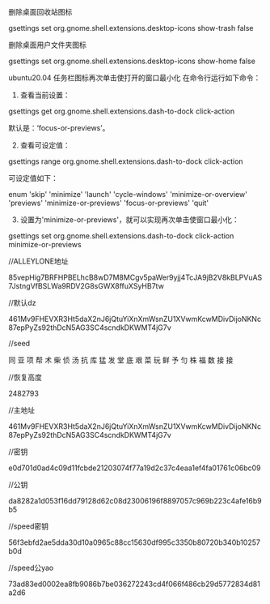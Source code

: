 删除桌面回收站图标

gsettings set org.gnome.shell.extensions.desktop-icons show-trash false

删除桌面用户文件夹图标

gsettings set org.gnome.shell.extensions.desktop-icons show-home false

ubuntu20.04 任务栏图标再次单击使打开的窗口最小化
在命令行运行如下命令：

1. 查看当前设置：

gsettings get org.gnome.shell.extensions.dash-to-dock click-action

默认是：‘focus-or-previews’。

2. 查看可设定值：

gsettings range org.gnome.shell.extensions.dash-to-dock click-action

可设定值如下：

enum
'skip'
'minimize'
'launch'
'cycle-windows'
'minimize-or-overview'
'previews'
'minimize-or-previews'
'focus-or-previews'
'quit'

3. 设置为'minimize-or-previews'，就可以实现再次单击使窗口最小化：

gsettings set org.gnome.shell.extensions.dash-to-dock click-action minimize-or-previews

//ALLEYLONE地址

85vepHig7BRFHPBELhcB8wD7M8MCgv5paWer9yjj4TcJA9jB2V8kBLPVuAS7JstngVfBSLWa9RDV2G8sGWX8ffuXSyHB7tw

//默认dz

461Mv9FHEVXR3Ht5daX2nJ6jQtuYiXnXmWsnZU1XVwmKcwMDivDijoNKNc87epPyZs92thDcN5AG3SC4scndkDKWMT4jG7v

//seed

同 亚 项 帮 术 柴 侦 汤 抗 库 猛 发 堂 底 艰 菜 玩 鲜 予 匀 株 福 数 接 接

//恢复高度

2482793

//主地址

461Mv9FHEVXR3Ht5daX2nJ6jQtuYiXnXmWsnZU1XVwmKcwMDivDijoNKNc87epPyZs92thDcN5AG3SC4scndkDKWMT4jG7v

//密钥

e0d701d0ad4c09d11fcbde21203074f77a19d2c37c4eaa1ef4fa01761c06bc09


//公钥

da8282a1d053f16dd79128d62c08d23006196f8897057c969b223c4afe16b9b5

//speed密钥

56f3ebfd2ae5dda30d10a0965c88cc15630df995c3350b80720b340b10257b0d

//speed公yao

73ad83ed0002ea8fb9086b7be036272243cd4f066f486cb29d5772834d81a2d6

